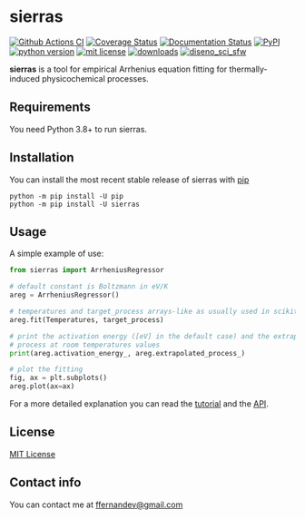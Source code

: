# sierras

[![Github Actions CI](https://github.com/fernandezfran/sierras/actions/workflows/sierras_ci.yml/badge.svg)](https://github.com/fernandezfran/sierras/actions/workflows/sierras_ci.yml)
[![Coverage Status](https://coveralls.io/repos/github/fernandezfran/sierras/badge.svg)](https://coveralls.io/github/fernandezfran/sierras)
[![Documentation Status](https://readthedocs.org/projects/sierras/badge/?version=latest)](https://sierras.readthedocs.io/en/latest/?badge=latest)
[![PyPI](https://img.shields.io/pypi/v/sierras)](https://pypi.org/project/sierras/)
[![python version](https://img.shields.io/badge/python-3.8%2B-4584b6)](https://www.python.org/)
[![mit license](https://img.shields.io/badge/License-MIT-ffde57)](https://github.com/fernandezfran/sierras/blob/main/LICENSE)
[![downloads](https://static.pepy.tech/badge/sierras)](https://pepy.tech/project/sierras)
[![diseno_sci_sfw](https://img.shields.io/badge/DiSoftCompCi-FAMAF-ffda00)](https://github.com/leliel12/diseno_sci_sfw)

**sierras** is a tool for empirical Arrhenius equation fitting for 
thermally-induced physicochemical processes.


## Requirements

You need Python 3.8+ to run sierras.


## Installation

You can install the most recent stable release of sierras with 
[pip](https://pip.pypa.io/en/latest/)

```
python -m pip install -U pip
python -m pip install -U sierras
```


## Usage

A simple example of use:

```python
from sierras import ArrheniusRegressor

# default constant is Boltzmann in eV/K
areg = ArrheniusRegressor()

# temperatures and target_process arrays-like as usually used in scikit-learn 
areg.fit(Temperatures, target_process)

# print the activation energy ([eV] in the default case) and the extrapolated 
# process at room temperatures values
print(areg.activation_energy_, areg.extrapolated_process_)

# plot the fitting
fig, ax = plt.subplots()
areg.plot(ax=ax)
```


For a more detailed explanation you can read the 
[tutorial](https://sierras.readthedocs.io/en/latest/tutorial.html) 
and the [API](https://sierras.readthedocs.io/en/latest/api.html).


## License

[MIT License](https://github.com/fernandezfran/sierras/blob/master/LICENSE)


## Contact info

You can contact me at <ffernandev@gmail.com>
